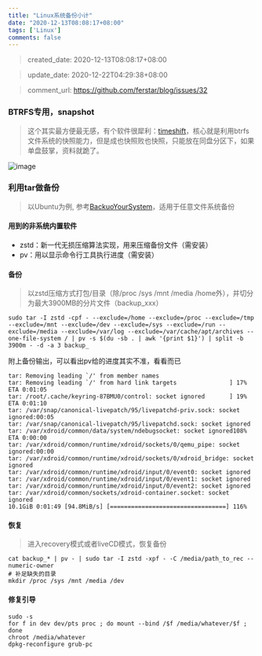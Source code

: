 ```yaml
---
title: "Linux系统备份小计"
date: "2020-12-13T08:08:17+08:00"
tags: ['Linux']
comments: false
---
```


> created_date: 2020-12-13T08:08:17+08:00

> update_date: 2020-12-22T04:29:38+08:00

> comment_url: https://github.com/ferstar/blog/issues/32

### BTRFS专用，snapshot

> 这个其实最方便最无感，有个软件很犀利：[timeshift](https://github.com/teejee2008/timeshift)，核心就是利用btrfs文件系统的快照能力，但是成也快照败也快照，只能放在同盘分区下，如果单盘鼓掌，资料就跪了。

![image](https://user-images.githubusercontent.com/2854276/102006755-83a85780-3d5e-11eb-8c52-22be45b05e78.png)

### 利用tar做备份

> 以Ubuntu为例, 参考[BackuoYourSystem](https://help.ubuntu.com/community/BackupYourSystem/TAR)，适用于任意文件系统备份

#### 用到的非系统内置软件
- zstd：新一代无损压缩算法实现，用来压缩备份文件（需安装）
- pv：用以显示命令行工具执行进度（需安装）

#### 备份

> 以zstd压缩方式打包/目录（除/proc /sys /mnt /media /home外），并切分为最大3900MB的分片文件（backup_xxx）

```shell
sudo tar -I zstd -cpf - --exclude=/home --exclude=/proc --exclude=/tmp --exclude=/mnt --exclude=/dev --exclude=/sys --exclude=/run --exclude=/media --exclude=/var/log --exclude=/var/cache/apt/archives --one-file-system / | pv -s $(du -sb . | awk '{print $1}') | split -b 3900m - -d -a 3 backup_
```

附上备份输出，可以看出pv给的进度其实不准，看看而已

```shell
tar: Removing leading `/' from member names
tar: Removing leading `/' from hard link targets               ] 17% ETA 0:01:05
tar: /root/.cache/keyring-87BMU0/control: socket ignored       ] 19% ETA 0:01:10
tar: /var/snap/canonical-livepatch/95/livepatchd-priv.sock: socket ignored:00:05
tar: /var/snap/canonical-livepatch/95/livepatchd.sock: socket ignored
tar: /var/xdroid/common/data/system/ndebugsocket: socket ignored108% ETA 0:00:00
tar: /var/xdroid/common/runtime/xdroid/sockets/0/qemu_pipe: socket ignored:00:00
tar: /var/xdroid/common/runtime/xdroid/sockets/0/xdroid_bridge: socket ignored
tar: /var/xdroid/common/runtime/xdroid/input/0/event0: socket ignored
tar: /var/xdroid/common/runtime/xdroid/input/0/event1: socket ignored
tar: /var/xdroid/common/runtime/xdroid/input/0/event2: socket ignored
tar: /var/xdroid/common/sockets/xdroid-container.socket: socket ignored
10.1GiB 0:01:49 [94.8MiB/s] [=================================] 116%
```

#### 恢复

> 进入recovery模式或者liveCD模式，恢复备份
```shell
cat backup_* | pv - | sudo tar -I zstd -xpf - -C /media/path_to_rec --numeric-owner
# 补足缺失的目录
mkdir /proc /sys /mnt /media /dev
```

#### 修复引导

```shell
sudo -s
for f in dev dev/pts proc ; do mount --bind /$f /media/whatever/$f ; done
chroot /media/whatever
dpkg-reconfigure grub-pc
```

